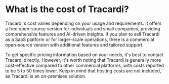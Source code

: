 # What is the cost of Tracardi?

Tracardi's cost varies depending on your usage and requirements. It offers a free open-source version for individuals
and small companies, providing comprehensive features and AI-driven insights. If you plan to sell Tracardi as a SaaS
platform or for larger-scale operations, there is a commercial open-source version with additional features and tailored
support.

To get specific pricing information based on your needs, it's best to contact Tracardi directly. However, it's worth
noting that Tracardi is generally more cost-effective compared to other commercial platforms, with costs reported to be
5 to 50 times lower. Keep in mind that hosting costs are not included, as Tracardi is an on-premises solution.